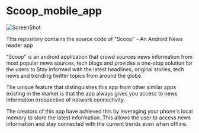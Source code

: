 # Scoop_mobile_app

![ScreenShot](https://drive.google.com/file/d/0BzylK71EvUjtTW9NalpWQnVBMmM/edit)

This repository contains the source code of "Scoop" - An Android News reader app

“Scoop” is an android application that crowd sources news information from most popular news sources, tech blogs and provides a one-stop solution for the users to Stay informed with the latest headlines, original stories, tech news and trending twitter topics from around the globe.

The unique feature that distinguishes this app from other similar apps existing in the market is that the app always gives you access to news information irrespective of network connectivity.

The creators of this app have achieved this by leveraging your phone's local memory to store the latest information. This allows the user to access news information and stay connected with the current trends even when offline.
